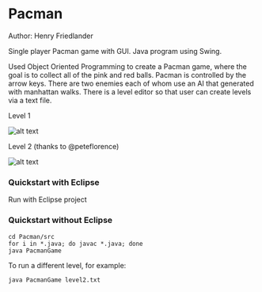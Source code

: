# Pacman
Author: Henry Friedlander

Single player Pacman game with GUI. Java program using Swing.

Used Object Oriented Programming to create a Pacman game, where the goal is to collect all of the pink and red balls. Pacman is controlled by the arrow keys. There are two enemies each of whom use an AI that generated with manhattan walks. There is a level editor so that user can create levels via a text file.

Level 1

![alt text](https://github.com/henryfriedlander/Pacman/blob/master/docs/pics/pacman.JPG)

Level 2 (thanks to @peteflorence)

![alt text](https://raw.githubusercontent.com/peteflorence/Pacman/master/Pacman/MITpacman.png "MIT level :)")

### Quickstart with Eclipse

Run with Eclipse project

### Quickstart without Eclipse

```
cd Pacman/src
for i in *.java; do javac *.java; done
java PacmanGame

```

To run a different level, for example:


```
java PacmanGame level2.txt
```


